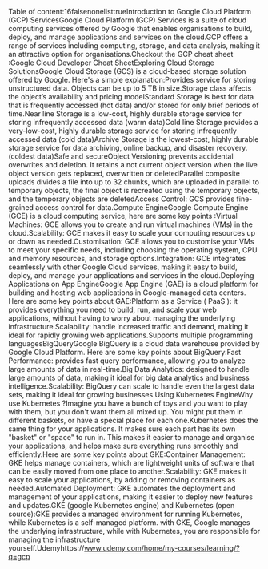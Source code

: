Table of content:16falsenonelisttrueIntroduction to Google Cloud Platform (GCP) ServicesGoogle Cloud Platform (GCP) Services is a suite of cloud computing services offered by Google that enables organisations to build, deploy, and manage applications and services on the cloud.GCP offers a range of services including computing, storage, and data analysis, making it an attractive option for organisations.Checkout the GCP cheat sheet :Google Cloud Developer Cheat SheetExploring Cloud Storage SolutionsGoogle Cloud Storage (GCS) is a cloud-based storage solution offered by Google. Here's a simple explanation:Provides service for storing unstructured data. Objects can be up to 5 TB in size.Storage class affects the object’s availability and pricing modelStandard Storage is best for data that is frequently accessed (hot data) and/or stored for only brief periods of time.Near line Storage is a low-cost, highly durable storage service for storing infrequently accessed data (warm data)Cold line Storage provides a very-low-cost, highly durable storage service for storing infrequently accessed data (cold data)Archive Storage is the lowest-cost, highly durable storage service for data archiving, online backup, and disaster recovery. (coldest data)Safe and secureObject Versioning prevents accidental overwrites and deletion. It retains a not current object version when the live object version gets replaced, overwritten or deletedParallel composite uploads divides a file into up to 32 chunks, which are uploaded in parallel to temporary objects, the final object is recreated using the temporary objects, and the temporary objects are deletedAccess Control: GCS provides fine-grained access control for data.Compute EngineGoogle Compute Engine (GCE) is a cloud computing service, here are some key points :Virtual Machines: GCE allows you to create and run virtual machines (VMs) in the cloud.Scalability: GCE makes it easy to scale your computing resources up or down as needed.Customisation: GCE allows you to customise your VMs to meet your specific needs, including choosing the operating system, CPU and memory resources, and storage options.Integration: GCE integrates seamlessly with other Google Cloud services, making it easy to build, deploy, and manage your applications and services in the cloud.Deploying Applications on App EngineGoogle App Engine (GAE) is a cloud platform for building and hosting web applications in Google-managed data centers. Here are some key points about GAE:Platform as a Service ( PaaS ): it provides everything you need to build, run, and scale your web applications, without having to worry about managing the underlying infrastructure.Scalability: handle increased traffic and demand, making it ideal for rapidly growing web applications.Supports multiple programming languagesBigQueryGoogle BigQuery is a cloud data warehouse provided by Google Cloud Platform. Here are some key points about BigQuery:Fast Performance: provides fast query performance, allowing you to analyze large amounts of data in real-time.Big Data Analytics: designed to handle large amounts of data, making it ideal for big data analytics and business intelligence.Scalability: BigQuery can scale to handle even the largest data sets, making it ideal for growing businesses.Using Kubernetes EngineWhy use Kubernetes ?Imagine you have a bunch of toys and you want to play with them, but you don't want them all mixed up. You might put them in different baskets, or have a special place for each one.Kubernetes does the same thing for your applications. It makes sure each part has its own "basket" or "space" to run in. This makes it easier to manage and organise your applications, and helps make sure everything runs smoothly and efficiently.Here are some key points about GKE:Container Management: GKE helps manage containers, which are lightweight units of software that can be easily moved from one place to another.Scalability: GKE makes it easy to scale your applications, by adding or removing containers as needed.Automated Deployment: GKE automates the deployment and management of your applications, making it easier to deploy new features and updates.GKE (google Kubernetes engine) and Kubernetes (open source):GKE provides a managed environment for running Kubernetes, while Kubernetes is a self-managed platform. with GKE, Google manages the underlying infrastructure, while with Kubernetes, you are responsible for managing the infrastructure yourself.Udemyhttps://www.udemy.com/home/my-courses/learning/?q=gcp